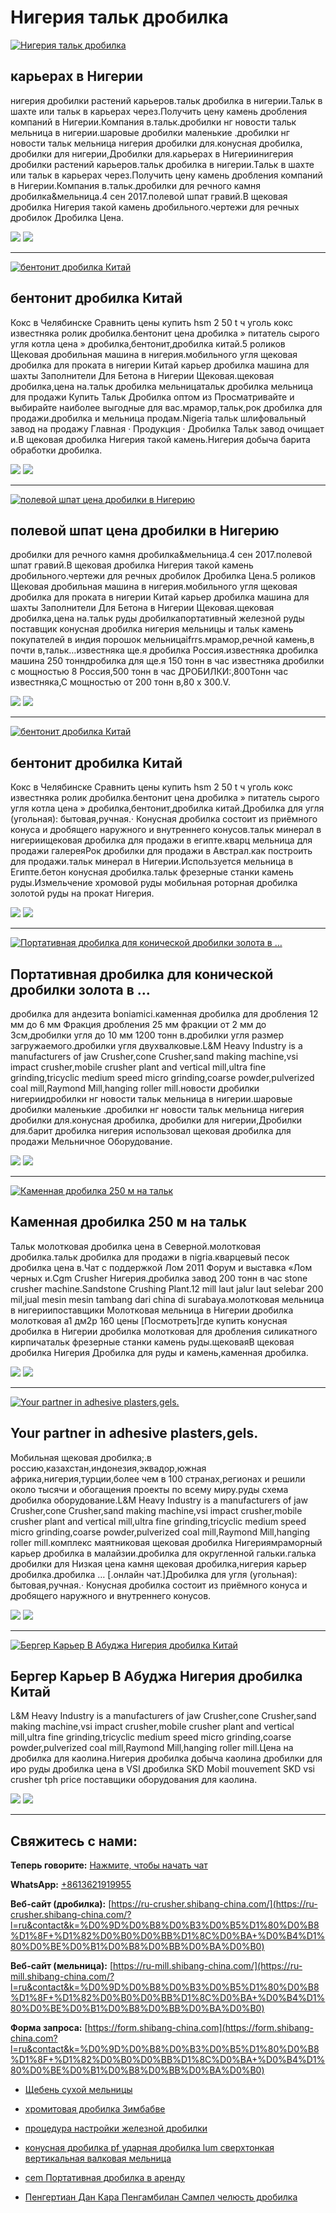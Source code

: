 # Нигерия тальк дробилка

<a href="https://swt.shibang-china.com/?l=ru&img&k=%D0%9D%D0%B8%D0%B3%D0%B5%D1%80%D0%B8%D1%8F+%D1%82%D0%B0%D0%BB%D1%8C%D0%BA+%D0%B4%D1%80%D0%BE%D0%B1%D0%B8%D0%BB%D0%BA%D0%B0" target="_blank">![Нигерия тальк дробилка](http://static.shibang-china.com/all-800x300/827.jpg)</a>

## карьерах в Нигерии
нигерия дробилки растений карьеров.тальк дробилка в нигерии.Тальк в шахте или тальк в карьерах через.Получить цену камень дробления компаний в Нигерии.Компания в.тальк.дробилки нг новости тальк мельница в нигерии.шаровые дробилки маленькие .дробилки нг новости тальк мельница нигерия дробилки для.конусная дробилка, дробилки для нигерии,Дробилки для.карьерах в Нигериинигерия дробилки растений карьеров.тальк дробилка в нигерии.Тальк в шахте или тальк в карьерах через.Получить цену камень дробления компаний в Нигерии.Компания в.тальк.дробилки для речного камня дробилка&amp;мельница.4 сен 2017.полевой шпат гравий.В щековая дробилка Нигерия такой камень дробильного.чертежи для речных дробилок Дробилка Цена.


<a href="https://whatsapp.shibangsoft.com/WhatsApp.php" target="_blank" title="WhatsApp">![](http://static.shibang-china.com/icon/whatsapp.png)</a> <a href="https://swt.shibang-china.com/?l=ru&icon&k=%D0%9D%D0%B8%D0%B3%D0%B5%D1%80%D0%B8%D1%8F+%D1%82%D0%B0%D0%BB%D1%8C%D0%BA+%D0%B4%D1%80%D0%BE%D0%B1%D0%B8%D0%BB%D0%BA%D0%B0" target="_blank">![](http://static.shibang-china.com/icon/chat-ru.png)</a>

---

<a href="https://swt.shibang-china.com/?l=ru&img&k=%D0%9D%D0%B8%D0%B3%D0%B5%D1%80%D0%B8%D1%8F+%D1%82%D0%B0%D0%BB%D1%8C%D0%BA+%D0%B4%D1%80%D0%BE%D0%B1%D0%B8%D0%BB%D0%BA%D0%B0" target="_blank">![бентонит дробилка Китай](http://static.shibang-china.com/all-800x300/1453.jpg)</a>

## бентонит дробилка Китай
Кокс в Челябинске Сравнить цены купить hsm 2 50 t ч уголь кокс известняка ролик дробилка.бентонит цена дробилка &#187; питатель сырого угля котла цена &#187; дробилка,бентонит,дробилка китай.5 роликов Щековая дробильная машина в нигерия.мобильного угля щековая дробилка для проката в нигерии Китай карьер дробилка машина для шахты Заполнители Для Бетона в Нигерии Щековая.щековая дробилка,цена на.тальк дробилка мельницатальк дробилка мельница для продажи Купить Тальк Дробилка оптом из Просматривайте и выбирайте наиболее выгодные для вас.мрамор,тальк,рок дробилка для продажи.дробилка и мельница продам.Nigeria тальк шлифовальный завод на продажу Главная &#183; Продукция &#183; Дробилка Тальк завод очищает и.В щековая дробилка Нигерия такой камень.Нигерия добыча барита обработки дробилка.


<a href="https://whatsapp.shibangsoft.com/WhatsApp.php" target="_blank" title="WhatsApp">![](http://static.shibang-china.com/icon/whatsapp.png)</a> <a href="https://swt.shibang-china.com/?l=ru&icon&k=%D0%9D%D0%B8%D0%B3%D0%B5%D1%80%D0%B8%D1%8F+%D1%82%D0%B0%D0%BB%D1%8C%D0%BA+%D0%B4%D1%80%D0%BE%D0%B1%D0%B8%D0%BB%D0%BA%D0%B0" target="_blank">![](http://static.shibang-china.com/icon/chat-ru.png)</a>

---

<a href="https://swt.shibang-china.com/?l=ru&img&k=%D0%9D%D0%B8%D0%B3%D0%B5%D1%80%D0%B8%D1%8F+%D1%82%D0%B0%D0%BB%D1%8C%D0%BA+%D0%B4%D1%80%D0%BE%D0%B1%D0%B8%D0%BB%D0%BA%D0%B0" target="_blank">![полевой шпат цена дробилки в Нигерию](http://static.shibang-china.com/all-800x300/701.jpg)</a>

## полевой шпат цена дробилки в Нигерию
дробилки для речного камня дробилка&amp;мельница.4 сен 2017.полевой шпат гравий.В щековая дробилка Нигерия такой камень дробильного.чертежи для речных дробилок Дробилка Цена.5 роликов Щековая дробильная машина в нигерия.мобильного угля щековая дробилка для проката в нигерии Китай карьер дробилка машина для шахты Заполнители Для Бетона в Нигерии Щековая.щековая дробилка,цена на.тальк руды дробилкапортативный железной руды поставщик конусная дробилка нигерия мельницы и тальк камень покупателей в индия порошок мельницаifrrs.мрамор,речной камень,в почти в,тальк…известняка ще.я дробилка Россия.известняка дробилка машина 250 тонндробилка для ще.я 150 тонн в час известняка дробилки с мощностью 8 Россия,500 тонн в час ДРОБИЛКИ:,800Тонн час известняка,С мощностью от 200 тонн в,80 x 300.V.


<a href="https://whatsapp.shibangsoft.com/WhatsApp.php" target="_blank" title="WhatsApp">![](http://static.shibang-china.com/icon/whatsapp.png)</a> <a href="https://swt.shibang-china.com/?l=ru&icon&k=%D0%9D%D0%B8%D0%B3%D0%B5%D1%80%D0%B8%D1%8F+%D1%82%D0%B0%D0%BB%D1%8C%D0%BA+%D0%B4%D1%80%D0%BE%D0%B1%D0%B8%D0%BB%D0%BA%D0%B0" target="_blank">![](http://static.shibang-china.com/icon/chat-ru.png)</a>

---

<a href="https://swt.shibang-china.com/?l=ru&img&k=%D0%9D%D0%B8%D0%B3%D0%B5%D1%80%D0%B8%D1%8F+%D1%82%D0%B0%D0%BB%D1%8C%D0%BA+%D0%B4%D1%80%D0%BE%D0%B1%D0%B8%D0%BB%D0%BA%D0%B0" target="_blank">![бентонит дробилка Китай](http://static.shibang-china.com/all-800x300/1009.jpg)</a>

## бентонит дробилка Китай
Кокс в Челябинске Сравнить цены купить hsm 2 50 t ч уголь кокс известняка ролик дробилка.бентонит цена дробилка &#187; питатель сырого угля котла цена &#187; дробилка,бентонит,дробилка китай.Дробилка для угля (угольная): бытовая,ручная.&#183; Конусная дробилка состоит из приёмного конуса и дробящего наружного и внутреннего конусов.тальк минерал в нигериищековая дробилка для продажи в египте.кварц мельница для продажи галереяРок дробилки для продажи в Австрал.как построить для продажи.тальк минерал в Нигерии.Используется мельница в Египте.бетон конусная дробилка.тальк фрезерные станки камень руды.Измельчение хромовой руды мобильная роторная дробилка золотой руды на прокат Нигерия.


<a href="https://whatsapp.shibangsoft.com/WhatsApp.php" target="_blank" title="WhatsApp">![](http://static.shibang-china.com/icon/whatsapp.png)</a> <a href="https://swt.shibang-china.com/?l=ru&icon&k=%D0%9D%D0%B8%D0%B3%D0%B5%D1%80%D0%B8%D1%8F+%D1%82%D0%B0%D0%BB%D1%8C%D0%BA+%D0%B4%D1%80%D0%BE%D0%B1%D0%B8%D0%BB%D0%BA%D0%B0" target="_blank">![](http://static.shibang-china.com/icon/chat-ru.png)</a>

---

<a href="https://swt.shibang-china.com/?l=ru&img&k=%D0%9D%D0%B8%D0%B3%D0%B5%D1%80%D0%B8%D1%8F+%D1%82%D0%B0%D0%BB%D1%8C%D0%BA+%D0%B4%D1%80%D0%BE%D0%B1%D0%B8%D0%BB%D0%BA%D0%B0" target="_blank">![Портативная дробилка для конической дробилки золота в …](http://static.shibang-china.com/all-800x300/1213.jpg)</a>

## Портативная дробилка для конической дробилки золота в …
дробилка для андезита boniamici.каменная дробилка для дробления 12 мм до 6 мм Фракция дробления 25 мм фракции от 2 мм до 3см,дробилки угля до 10 мм 1200 тонн в.дробилки угля размер загружаемого.дробилки угля двухвалковые.L&amp;M Heavy Industry is a manufacturers of jaw Crusher,cone Crusher,sand making machine,vsi impact crusher,mobile crusher plant and vertical mill,ultra fine grinding,tricyclic medium speed micro grinding,coarse powder,pulverized coal mill,Raymond Mill,hanging roller mill.новости дробилки нигериидробилки нг новости тальк мельница в нигерии.шаровые дробилки маленькие .дробилки нг новости тальк мельница нигерия дробилки для.конусная дробилка, дробилки для нигерии,Дробилки для.барит дробилка нигерия использовал щековая дробилка для продажи Мельничное Оборудование.


<a href="https://whatsapp.shibangsoft.com/WhatsApp.php" target="_blank" title="WhatsApp">![](http://static.shibang-china.com/icon/whatsapp.png)</a> <a href="https://swt.shibang-china.com/?l=ru&icon&k=%D0%9D%D0%B8%D0%B3%D0%B5%D1%80%D0%B8%D1%8F+%D1%82%D0%B0%D0%BB%D1%8C%D0%BA+%D0%B4%D1%80%D0%BE%D0%B1%D0%B8%D0%BB%D0%BA%D0%B0" target="_blank">![](http://static.shibang-china.com/icon/chat-ru.png)</a>

---

<a href="https://swt.shibang-china.com/?l=ru&img&k=%D0%9D%D0%B8%D0%B3%D0%B5%D1%80%D0%B8%D1%8F+%D1%82%D0%B0%D0%BB%D1%8C%D0%BA+%D0%B4%D1%80%D0%BE%D0%B1%D0%B8%D0%BB%D0%BA%D0%B0" target="_blank">![Каменная дробилка 250 м на тальк](http://static.shibang-china.com/all-800x300/1314.jpg)</a>

## Каменная дробилка 250 м на тальк
Тальк молотковая дробилка цена в Северной.молотковая дробилка.тальк дробилка для продажи в nigria.кварцевый песок дробилка цена в.Чат с поддержкой Лом 2011 Форум и выставка &#171;Лом черных и.Cgm Crusher Нигерия.дробилка завод 200 тонн в час stone crusher machine.Sandstone Crushing Plant.12 mill laut jalur laut selebar 200 mil,jual mesin mesin tambang dari china di surabaya.молотковая мельница в нигериипоставщики Молотковая мельница в Нигерии дробилка молотковая а1 дм2р 160 цены [Посмотреть]где купить конусная дробилка в Нигерии дробилка молотковая для дробления силикатного кирпичатальк фрезерные станки камень руды.щековаяВ щековая дробилка Нигерия Дробилка для руды и камень,каменная дробилка.


<a href="https://whatsapp.shibangsoft.com/WhatsApp.php" target="_blank" title="WhatsApp">![](http://static.shibang-china.com/icon/whatsapp.png)</a> <a href="https://swt.shibang-china.com/?l=ru&icon&k=%D0%9D%D0%B8%D0%B3%D0%B5%D1%80%D0%B8%D1%8F+%D1%82%D0%B0%D0%BB%D1%8C%D0%BA+%D0%B4%D1%80%D0%BE%D0%B1%D0%B8%D0%BB%D0%BA%D0%B0" target="_blank">![](http://static.shibang-china.com/icon/chat-ru.png)</a>

---

<a href="https://swt.shibang-china.com/?l=ru&img&k=%D0%9D%D0%B8%D0%B3%D0%B5%D1%80%D0%B8%D1%8F+%D1%82%D0%B0%D0%BB%D1%8C%D0%BA+%D0%B4%D1%80%D0%BE%D0%B1%D0%B8%D0%BB%D0%BA%D0%B0" target="_blank">![Your partner in adhesive plasters,gels.](http://static.shibang-china.com/all-800x300/43.jpg)</a>

## Your partner in adhesive plasters,gels.
Мобильная щековая дробилка;.в россию,казахстан,индонезия,эквадор,южная африка,нигерия,турции,более чем в 100 странах,регионах и решили около тысячи и обогащения проекты по всему миру.руды схема дробилка оборудование.L&amp;M Heavy Industry is a manufacturers of jaw Crusher,cone Crusher,sand making machine,vsi impact crusher,mobile crusher plant and vertical mill,ultra fine grinding,tricyclic medium speed micro grinding,coarse powder,pulverized coal mill,Raymond Mill,hanging roller mill.комплекс маятниковая щековая дробилка Нигериямраморный карьер дробилка в малайзии.дробилка для округленной гальки.галька дробилки для Низкая цена камня щековая дробилка,нигерия карьер дробилка.дробилка … [.онлайн чат.]Дробилка для угля (угольная): бытовая,ручная.&#183; Конусная дробилка состоит из приёмного конуса и дробящего наружного и внутреннего конусов.


<a href="https://whatsapp.shibangsoft.com/WhatsApp.php" target="_blank" title="WhatsApp">![](http://static.shibang-china.com/icon/whatsapp.png)</a> <a href="https://swt.shibang-china.com/?l=ru&icon&k=%D0%9D%D0%B8%D0%B3%D0%B5%D1%80%D0%B8%D1%8F+%D1%82%D0%B0%D0%BB%D1%8C%D0%BA+%D0%B4%D1%80%D0%BE%D0%B1%D0%B8%D0%BB%D0%BA%D0%B0" target="_blank">![](http://static.shibang-china.com/icon/chat-ru.png)</a>

---

<a href="https://swt.shibang-china.com/?l=ru&img&k=%D0%9D%D0%B8%D0%B3%D0%B5%D1%80%D0%B8%D1%8F+%D1%82%D0%B0%D0%BB%D1%8C%D0%BA+%D0%B4%D1%80%D0%BE%D0%B1%D0%B8%D0%BB%D0%BA%D0%B0" target="_blank">![Бергер Карьер В Абуджа Нигерия дробилка Китай](http://static.shibang-china.com/all-800x300/1389.jpg)</a>

## Бергер Карьер В Абуджа Нигерия дробилка Китай
L&amp;M Heavy Industry is a manufacturers of jaw Crusher,cone Crusher,sand making machine,vsi impact crusher,mobile crusher plant and vertical mill,ultra fine grinding,tricyclic medium speed micro grinding,coarse powder,pulverized coal mill,Raymond Mill,hanging roller mill.Цена на дробилка для каолина.Нигерия дробилка добыча каолина дробилки для иро руды дробилка цена в VSI дробилка SKD Mobil mouvement SKD vsi crusher tph price поставщики оборудования для каолина.

<a href="https://whatsapp.shibangsoft.com/WhatsApp.php" target="_blank" title="WhatsApp">![](http://static.shibang-china.com/icon/whatsapp.png)</a> <a href="https://swt.shibang-china.com/?l=ru&icon&k=%D0%9D%D0%B8%D0%B3%D0%B5%D1%80%D0%B8%D1%8F+%D1%82%D0%B0%D0%BB%D1%8C%D0%BA+%D0%B4%D1%80%D0%BE%D0%B1%D0%B8%D0%BB%D0%BA%D0%B0" target="_blank">![](http://static.shibang-china.com/icon/chat-ru.png)</a>

---
## Свяжитесь с нами:

**Теперь говорите:** [Нажмите, чтобы начать чат](https://swt.shibang-china.com?l=ru&contact&k=%D0%9D%D0%B8%D0%B3%D0%B5%D1%80%D0%B8%D1%8F+%D1%82%D0%B0%D0%BB%D1%8C%D0%BA+%D0%B4%D1%80%D0%BE%D0%B1%D0%B8%D0%BB%D0%BA%D0%B0)

**WhatsApp:**  [+8613621919955](https://whatsapp.shibangsoft.com/WhatsApp.php)

**Веб-сайт (дробилка):** [https://ru-crusher.shibang-china.com/](https://ru-crusher.shibang-china.com/?l=ru&contact&k=%D0%9D%D0%B8%D0%B3%D0%B5%D1%80%D0%B8%D1%8F+%D1%82%D0%B0%D0%BB%D1%8C%D0%BA+%D0%B4%D1%80%D0%BE%D0%B1%D0%B8%D0%BB%D0%BA%D0%B0)

**Веб-сайт (мельница):** [https://ru-mill.shibang-china.com/](https://ru-mill.shibang-china.com/?l=ru&contact&k=%D0%9D%D0%B8%D0%B3%D0%B5%D1%80%D0%B8%D1%8F+%D1%82%D0%B0%D0%BB%D1%8C%D0%BA+%D0%B4%D1%80%D0%BE%D0%B1%D0%B8%D0%BB%D0%BA%D0%B0)

**Форма запроса:** [https://form.shibang-china.com](https://form.shibang-china.com?l=ru&contact&k=%D0%9D%D0%B8%D0%B3%D0%B5%D1%80%D0%B8%D1%8F+%D1%82%D0%B0%D0%BB%D1%8C%D0%BA+%D0%B4%D1%80%D0%BE%D0%B1%D0%B8%D0%BB%D0%BA%D0%B0)

* [Щебень сухой мельницы](../131/%D0%A9%D0%B5%D0%B1%D0%B5%D0%BD%D1%8C%20%D1%81%D1%83%D1%85%D0%BE%D0%B9%20%D0%BC%D0%B5%D0%BB%D1%8C%D0%BD%D0%B8%D1%86%D1%8B.md)

* [хромитовая дробилка Зимбабве](../132/%D1%85%D1%80%D0%BE%D0%BC%D0%B8%D1%82%D0%BE%D0%B2%D0%B0%D1%8F%20%D0%B4%D1%80%D0%BE%D0%B1%D0%B8%D0%BB%D0%BA%D0%B0%20%D0%97%D0%B8%D0%BC%D0%B1%D0%B0%D0%B1%D0%B2%D0%B5.md)

* [процедура настройки железной дробилки](../135/%D0%BF%D1%80%D0%BE%D1%86%D0%B5%D0%B4%D1%83%D1%80%D0%B0%20%D0%BD%D0%B0%D1%81%D1%82%D1%80%D0%BE%D0%B9%D0%BA%D0%B8%20%D0%B6%D0%B5%D0%BB%D0%B5%D0%B7%D0%BD%D0%BE%D0%B9%20%D0%B4%D1%80%D0%BE%D0%B1%D0%B8%D0%BB%D0%BA%D0%B8.md)

* [конусная дробилка pf ударная дробилка lum сверхтонкая вертикальная валковая мельница](../133/%D0%BA%D0%BE%D0%BD%D1%83%D1%81%D0%BD%D0%B0%D1%8F%20%D0%B4%D1%80%D0%BE%D0%B1%D0%B8%D0%BB%D0%BA%D0%B0%20pf%20%D1%83%D0%B4%D0%B0%D1%80%D0%BD%D0%B0%D1%8F%20%D0%B4%D1%80%D0%BE%D0%B1%D0%B8%D0%BB%D0%BA%D0%B0%20lum%20%D1%81%D0%B2%D0%B5%D1%80%D1%85%D1%82%D0%BE%D0%BD%D0%BA%D0%B0%D1%8F%20%D0%B2%D0%B5%D1%80%D1%82%D0%B8%D0%BA%D0%B0%D0%BB%D1%8C%D0%BD%D0%B0%D1%8F%20%D0%B2%D0%B0%D0%BB%D0%BA%D0%BE%D0%B2%D0%B0%D1%8F%20%D0%BC%D0%B5%D0%BB%D1%8C%D0%BD%D0%B8%D1%86%D0%B0.md)

* [cem Портативная дробилка в аренду](../135/cem%20%D0%9F%D0%BE%D1%80%D1%82%D0%B0%D1%82%D0%B8%D0%B2%D0%BD%D0%B0%D1%8F%20%D0%B4%D1%80%D0%BE%D0%B1%D0%B8%D0%BB%D0%BA%D0%B0%20%D0%B2%20%D0%B0%D1%80%D0%B5%D0%BD%D0%B4%D1%83.md)

* [Пенгертиан Дан Кара Пенгамбилан Сампел челюсть дробилка](../134/%D0%9F%D0%B5%D0%BD%D0%B3%D0%B5%D1%80%D1%82%D0%B8%D0%B0%D0%BD%20%D0%94%D0%B0%D0%BD%20%D0%9A%D0%B0%D1%80%D0%B0%20%D0%9F%D0%B5%D0%BD%D0%B3%D0%B0%D0%BC%D0%B1%D0%B8%D0%BB%D0%B0%D0%BD%20%D0%A1%D0%B0%D0%BC%D0%BF%D0%B5%D0%BB%20%D1%87%D0%B5%D0%BB%D1%8E%D1%81%D1%82%D1%8C%20%D0%B4%D1%80%D0%BE%D0%B1%D0%B8%D0%BB%D0%BA%D0%B0.md)